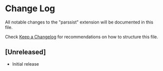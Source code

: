 # Change Log

All notable changes to the "parssist" extension will be documented in this file.

Check [Keep a Changelog](http://keepachangelog.com/) for recommendations on how to structure this file.

## [Unreleased]

- Initial release